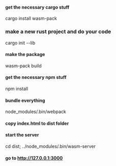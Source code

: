 #### get the necessary cargo stuff
cargo install wasm-pack

### make a new rust project and do your code
cargo init --lib

#### make the package
wasm-pack build

#### get the necessary npm stuff
npm install

#### bundle everything
node_modules/.bin/webpack

#### copy index.html to dist folder

#### start the server
cd dist; ../node_modules/.bin/wasm-server

#### go to http://127.0.0.1:3000

